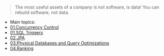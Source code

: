 
> The most useful assets of a company is not software, is data! You can rebuild software, not data.

- Main topics:
- [01.Concurrency Control](src/01.Concurrency%20Control.md)    
- [01.SQL Triggers](src/01.SQL%20Triggers.md) 
- [02.JPA](src/02.JPA.md) 
- [03.Physical Databases and Query Optimizations](src/03.Physical%20Databases%20and%20Query%20Optimizations.md)
- [04.Ranking](src/04.Ranking.md) 
 